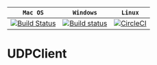 | **`Mac OS`** | **`Windows`** | **`Linux`** |
|------------------|-------------|-------------|
[![Build Status](https://travis-ci.com/rokoDev/UDPClient.svg?branch=master)](https://travis-ci.com/rokoDev/UDPClient)|[![Build status](https://ci.appveyor.com/api/projects/status/20mnarqlhxs0p6tj/branch/master?svg=true)](https://ci.appveyor.com/project/rokoDev/udpclient/branch/master)|[![CircleCI](https://circleci.com/gh/rokoDev/UDPClient/tree/master.svg?style=svg)](https://circleci.com/gh/rokoDev/UDPClient/tree/master)|

# UDPClient
